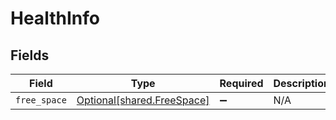 # HealthInfo


## Fields

| Field                                                              | Type                                                               | Required                                                           | Description                                                        |
| ------------------------------------------------------------------ | ------------------------------------------------------------------ | ------------------------------------------------------------------ | ------------------------------------------------------------------ |
| `free_space`                                                       | [Optional[shared.FreeSpace]](undefined/models/shared/freespace.md) | :heavy_minus_sign:                                                 | N/A                                                                |